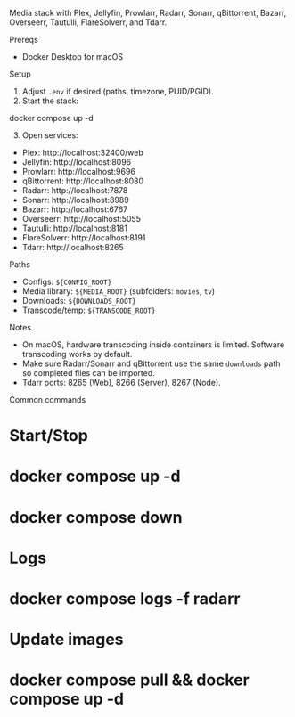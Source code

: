 Media stack with Plex, Jellyfin, Prowlarr, Radarr, Sonarr, qBittorrent, Bazarr, Overseerr, Tautulli, FlareSolverr, and Tdarr.

Prereqs
- Docker Desktop for macOS

Setup
1) Adjust `.env` if desired (paths, timezone, PUID/PGID).
2) Start the stack:

docker compose up -d

3) Open services:
- Plex: http://localhost:32400/web
- Jellyfin: http://localhost:8096
- Prowlarr: http://localhost:9696
- qBittorrent: http://localhost:8080
- Radarr: http://localhost:7878
- Sonarr: http://localhost:8989
- Bazarr: http://localhost:6767
- Overseerr: http://localhost:5055
- Tautulli: http://localhost:8181
- FlareSolverr: http://localhost:8191
- Tdarr: http://localhost:8265

Paths
- Configs: `${CONFIG_ROOT}`
- Media library: `${MEDIA_ROOT}` (subfolders: `movies`, `tv`)
- Downloads: `${DOWNLOADS_ROOT}`
- Transcode/temp: `${TRANSCODE_ROOT}`

Notes
- On macOS, hardware transcoding inside containers is limited. Software transcoding works by default.
- Make sure Radarr/Sonarr and qBittorrent use the same `downloads` path so completed files can be imported.
- Tdarr ports: 8265 (Web), 8266 (Server), 8267 (Node).

Common commands

# Start/Stop
# docker compose up -d
# docker compose down

# Logs
# docker compose logs -f radarr

# Update images
# docker compose pull && docker compose up -d
